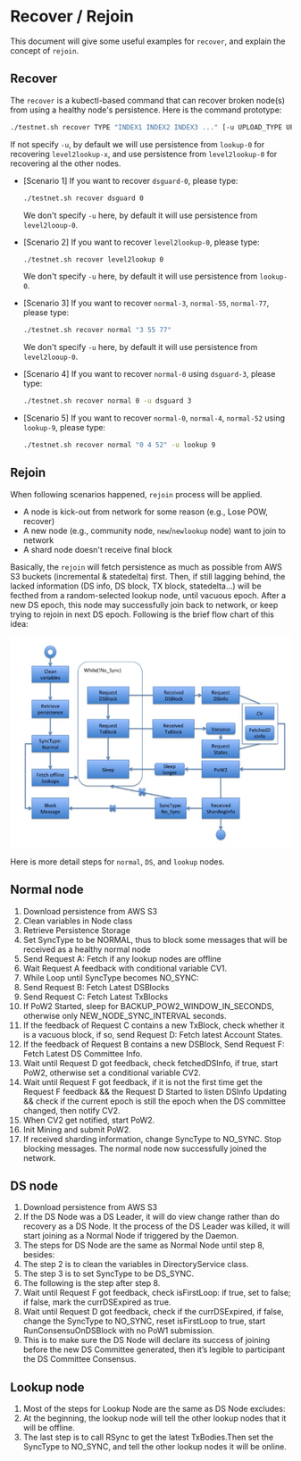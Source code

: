 # Recover / Rejoin

This document will give some useful examples for `recover`, and explain the concept of `rejoin`.

## Recover

The `recover` is a kubectl-based command that can recover broken node(s) from using a healthy node's persistence. Here is the command prototype:

```bash
./testnet.sh recover TYPE "INDEX1 INDEX2 INDEX3 ..." [-u UPLOAD_TYPE UPLOAD_INDEX]
```

If not specify `-u`, by default we will use persistence from `lookup-0` for recovering `level2lookup-x`, and use persistence from `level2lookup-0` for recovering al the other nodes.

- [Scenario 1] If you want to recover `dsguard-0`, please type:
  
  ```bash
  ./testnet.sh recover dsguard 0
  ```

  We don't specify `-u` here, by default it will use persistence from `level2looup-0`.

- [Scenario 2] If you want to recover `level2lookup-0`, please type:
  
  ```bash
  ./testnet.sh recover level2lookup 0
  ```

  We don't specify `-u` here, by default it will use persistence from `lookup-0`.

- [Scenario 3] If you want to recover `normal-3`, `normal-55`, `normal-77`, please type:

  ```bash
  ./testnet.sh recover normal "3 55 77"
  ```

  We don't specify `-u` here, by default it will use persistence from `level2looup-0`.

- [Scenario 4] If you want to recover `normal-0` using `dsguard-3`, please type:
  
  ```bash
  ./testnet.sh recover normal 0 -u dsguard 3
  ```

- [Scenario 5] If you want to recover `normal-0`, `normal-4`, `normal-52` using `lookup-9`, please type:
  
  ```bash
  ./testnet.sh recover normal "0 4 52" -u lookup 9
  ```

## Rejoin

When following scenarios happened, `rejoin` process will be applied.

- A node is kick-out from network for some reason (e.g., Lose POW, recover)
- A new node (e.g., community node, `new`/`newlookup` node) want to join to network
- A shard node doesn't receive final block

Basically, the `rejoin` will fetch persistence as much as possible from AWS S3 buckets (incremental & statedelta) first. Then, if still lagging behind, the lacked information (DS info, DS block, TX block, statedelta...) will be fecthed from a random-selected lookup node, until vacuous epoch. After a new DS epoch, this node may successfully join back to network, or keep trying to rejoin in next DS epoch. Following is the brief flow chart of this idea:

![rejoin](images/rejoin.jpg)

Here is more detail steps for `normal`, `DS`, and `lookup` nodes.

## Normal node

1. Download persistence from AWS S3
2. Clean variables in Node class
3. Retrieve Persistence Storage
4. Set SyncType to be NORMAL, thus to block some messages that will be received as a healthy normal node
5. Send Request A: Fetch if any lookup nodes are offline
6. Wait Request A feedback with conditional variable CV1.
7. While Loop until SyncType becomes NO_SYNC:
8. Send Request B: Fetch Latest DSBlocks
9. Send Request C: Fetch Latest TxBlocks
10. If PoW2 Started, sleep for BACKUP_POW2_WINDOW_IN_SECONDS, otherwise only NEW_NODE_SYNC_INTERVAL seconds.
11. If the feedback of Request C contains a new TxBlock, check whether it is a vacuous block, if so, send Request D: Fetch latest Account States.
12. If the feedback of Request B contains a new DSBlock, Send Request F: Fetch Latest DS Committee Info.
13. Wait until Request D got feedback, check fetchedDSInfo, if true, start PoW2, otherwise set a conditional variable CV2.
14. Wait until Request F got feedback, if it is not the first time get the Request F feedback && the Request D Started to listen DSInfo Updating && check if the current epoch is still the epoch when the DS committee changed, then notify CV2.
15. When CV2 get notified, start PoW2.
16. Init Mining and submit PoW2.
17. If received sharding information, change SyncType to NO_SYNC. Stop blocking messages. The normal node now successfully joined the network.

## DS node

1. Download persistence from AWS S3
2. If the DS Node was a DS Leader, it will do view change rather than do recovery as a DS Node. It the process of the DS Leader was killed, it will start joining as a Normal Node if triggered by the Daemon.
3. The steps for DS Node are the same as Normal Node until step 8, besides:
4. The step 2 is to clean the variables in DirectoryService class.
5. The step 3 is to set SyncType to be DS_SYNC.
6. The following is the step after step 8.
7. Wait until Request F got feedback, check isFirstLoop: if true, set to false; if false, mark the currDSExpired as true.
8. Wait until Request D got feedback, check if the currDSExpired, if false, change the SyncType to NO_SYNC, reset isFirstLoop to true, start RunConsensuOnDSBlock with no PoW1 submission.
9. This is to make sure the DS Node will declare its success of joining before the new DS Committee generated, then it’s legible to participant the DS Committee Consensus.

## Lookup node

1. Most of the steps for Lookup Node are the same as DS Node excludes:
2. At the beginning, the lookup node will tell the other lookup nodes that it will be offline.
3. The last step is to call RSync to get the latest TxBodies.Then set the SyncType to NO_SYNC, and tell the other lookup nodes it will be online.
